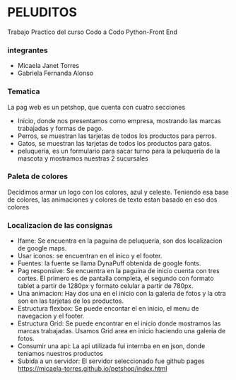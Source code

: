 # PELUDITOS
Trabajo Practico del curso Codo a Codo Python-Front End


### integrantes
- Micaela Janet Torres
- Gabriela Fernanda Alonso


### Tematica
La pag web es un petshop, que cuenta con cuatro secciones
- Inicio, donde nos presentamos como empresa, mostrando las marcas trabajadas y formas de pago.
- Perros, se muestran las tarjetas de todos los productos para perros.
- Gatos, se muestran las tarjetas de todos los productos para gatos.
- peluqueria, es un formulario para sacar turno para la peluqueria de la mascota y mostramos nuestras 2 sucursales

### Paleta de colores
Decidimos armar un logo con los colores, azul y celeste. Teniendo esa base de colores, las animaciones y colores de texto estan basado en eso dos colores

### Localizacion de las consignas
- Ifame: Se encuentra en la paguina de peluqueria, son dos localizacion de google maps.
- Usar iconos: se encuentran en el inico y el footer.
- Fuentes: la fuente se llama DynaPuff obtenida de google fonts.
- Pag responsive: Se encuentra en la paguina de inicio cuenta con tres cortes. El primero es de pantalla completa, el segundo con formato tablet a partir de 1280px y formato celular a partir de 780px.
- Una animacion: Hay dos una en el inicio con la galeria de fotos y la otra son en las tarjetas de los productos.
- Estructura flexbox: Se puede encontar el en inicio, el menu de navegacion y el footer.
- Estructura Grid: Se puede encontrar en el inicio donde mostramos las marcas trabajadas. Usamos Grid area en inicio haciendo una galeria de fotos.
- Consumir una api: La api utilizada fui internba en en json, donde teniamos nuestros productos
- Subida a un servidor: El servidor seleccionado fue github pages https://micaela-torres.github.io/petshop/index.html
